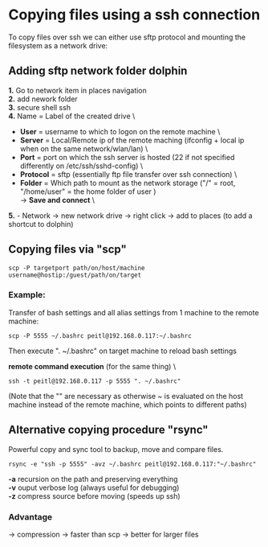 # Copying files using a ssh connection

To copy files over ssh we can either use sftp protocol and mounting the filesystem as a network drive:

## Adding sftp network folder dolphin

**1.** Go to network item in places navigation \
**2.** add nework folder \
**3.** secure shell ssh \
**4.** Name = Label of the created drive \

- **User** = username to which to logon on the remote machine \
- **Server** = Local/Remote ip of the remote maching (ifconfig + local ip when on the same network/wlan/lan) \
- **Port** = port on which the ssh server is hosted (22 if not specified differently on /etc/ssh/sshd-config) \
- **Protocol** = sftp (essentially ftp file transfer over ssh connection) \
- **Folder** = Which path to mount as the network storage ("/" = root, "/home/user" = the home folder of user ) \
    -> **Save and connect** \

**5.** - Network -> new network drive -> right click -> add to places (to add a shortcut to dolphin)

## Copying files via "scp"

```shell
scp -P targetport path/on/host/machine username@hostip:/guest/path/on/target
```

### Example:

Transfer of bash settings and all alias settings from 1 machine to the remote machine:

```shell
scp -P 5555 ~/.bashrc peitl@192.168.0.117:~/.bashrc
```

Then execute ". ~/.bashrc" on target machine to reload bash settings

**remote command execution** (for the same thing) \

```shell
ssh -t peitl@192.168.0.117 -p 5555 ". ~/.bashrc"
```

(Note that the "" are necessary as otherwise ~ is evaluated on the host machine instead of the remote machine, which points to different paths)

## Alternative copying procedure "rsync"

Powerful copy and sync tool to backup, move and compare files.

```shell
rsync -e "ssh -p 5555" -avz ~/.bashrc peitl@192.168.0.117:"~/.bashrc"
```

**-a** recursion on the path and preserving everything \
**-v** ouput verbose log (always useful for debugging) \
**-z** compress source before moving (speeds up ssh)

### Advantage

-> compression -> faster than scp -> better for larger files
